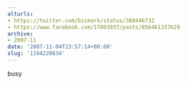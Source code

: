 ```yaml
---
alturls:
- https://twitter.com/bismark/status/388446732
- https://www.facebook.com/17803937/posts/856461337629
archive:
- 2007-11
date: '2007-11-04T23:57:14+00:00'
slug: '1194220634'
---
```


busy

